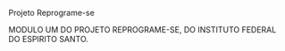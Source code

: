 Projeto Reprograme-se

MODULO UM DO PROJETO REPROGRAME-SE, DO INSTITUTO FEDERAL DO ESPIRITO SANTO. 


